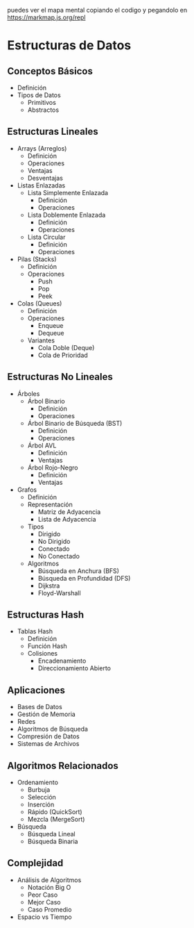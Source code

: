 puedes ver el mapa mental copiando el codigo y pegandolo en https://markmap.js.org/repl

# Estructuras de Datos

## Conceptos Básicos
- Definición
- Tipos de Datos
  - Primitivos
  - Abstractos

## Estructuras Lineales
- Arrays (Arreglos)
  - Definición
  - Operaciones
  - Ventajas
  - Desventajas
- Listas Enlazadas
  - Lista Simplemente Enlazada
    - Definición
    - Operaciones
  - Lista Doblemente Enlazada
    - Definición
    - Operaciones
  - Lista Circular
    - Definición
    - Operaciones
- Pilas (Stacks)
  - Definición
  - Operaciones
    - Push
    - Pop
    - Peek
- Colas (Queues)
  - Definición
  - Operaciones
    - Enqueue
    - Dequeue
  - Variantes
    - Cola Doble (Deque)
    - Cola de Prioridad

## Estructuras No Lineales
- Árboles
  - Árbol Binario
    - Definición
    - Operaciones
  - Árbol Binario de Búsqueda (BST)
    - Definición
    - Operaciones
  - Árbol AVL
    - Definición
    - Ventajas
  - Árbol Rojo-Negro
    - Definición
    - Ventajas
- Grafos
  - Definición
  - Representación
    - Matriz de Adyacencia
    - Lista de Adyacencia
  - Tipos
    - Dirigido
    - No Dirigido
    - Conectado
    - No Conectado
  - Algoritmos
    - Búsqueda en Anchura (BFS)
    - Búsqueda en Profundidad (DFS)
    - Dijkstra
    - Floyd-Warshall

## Estructuras Hash
- Tablas Hash
  - Definición
  - Función Hash
  - Colisiones
    - Encadenamiento
    - Direccionamiento Abierto

## Aplicaciones
- Bases de Datos
- Gestión de Memoria
- Redes
- Algoritmos de Búsqueda
- Compresión de Datos
- Sistemas de Archivos

## Algoritmos Relacionados
- Ordenamiento
  - Burbuja
  - Selección
  - Inserción
  - Rápido (QuickSort)
  - Mezcla (MergeSort)
- Búsqueda
  - Búsqueda Lineal
  - Búsqueda Binaria

## Complejidad
- Análisis de Algoritmos
  - Notación Big O
  - Peor Caso
  - Mejor Caso
  - Caso Promedio
- Espacio vs Tiempo
